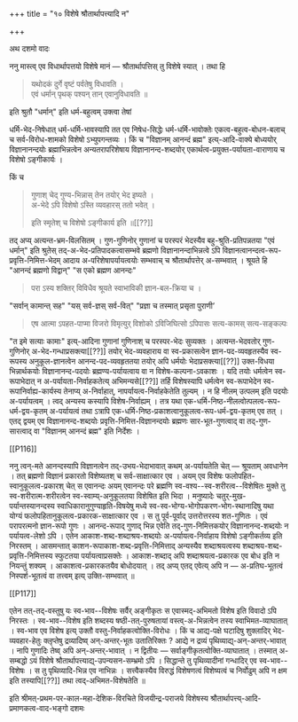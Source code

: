 +++
title = "१० विशेषे श्रौतार्थापत्त्यादि न"

+++

अथ दशमो वादः

ननु मास्त्व् एव विधार्थापत्तयो विशेषे मानं — श्रौतार्थापत्तिस् तु विशेषे स्यात् । तथा हि 

> यथोदकं दुर्गे वृष्टं पर्वतेषु विधावति ।  
एवं धर्मान् पृथक् पश्यन् तान् एवानुविधावति ॥

इति श्रुतौ "धर्मान्" इति धर्म-बहुत्वम् उक्त्वा तेषां

धर्मि-भेद-निषेधात् धर्म-धर्मि-भावस्यापि तत एव निषेध-सिद्धेः धर्म-धर्मि-भावोक्तेः एकत्व-बहुत्व-बोधन-बलाच् च सर्व-विरोध-शामको विशेषो ऽभ्युपगन्तव्यः । किं च "विज्ञानम् आनन्दं ब्रह्म" इत्य्-आदि-वाक्ये बोध्ययोर् विज्ञानानन्दयोः ब्रह्माभिन्नत्वेन अन्यतरापरिशेषाय विज्ञानानन्द-शब्दयोर् एकार्थत्व-प्रयुक्त-पर्यायता-वाराणाय च विशेषो ऽङ्गीकार्यः ।

किं च 

> गुणाश् चेद् गुण्य-भिन्नास् तेन तयोर् भेद इष्यते ।  
अ-भेदे ऽपि विशेषो ऽस्ति व्यवहारस् ततो भवेत् ।  
>
> इति स्मृतेश् च विशेषो ऽङ्गीकार्य इति ॥[[??]] 

तद् अप्य् अत्यन्त-भ्रम-विलसितम् । गुण-गुणिनोर् गुणानां च परस्परं भेदस्यैव बहु-श्रुति-प्रतिपन्नतया "एवं धर्मान्" इति श्रुतेस् तद्-अ-भेद-प्रतिपादकत्वासम्भवे ब्रह्मणो विज्ञानानन्दाभिन्नत्वे ऽपि विज्ञानत्वानन्दत्व-रूप-प्रवृत्ति-निमित्त-भेदम् आदाय अ-परिशेषापर्यायत्वयोः सम्भवाच् च श्रौतार्थापत्तेर् अ-सम्भवात् । श्रूयते हि "आनन्दं ब्रह्मणो विद्वान्" "स एको ब्रह्मण आनन्दः" 

> परा ऽस्य शक्तिर् विविधैव श्रूयते स्वाभाविकी ज्ञान-बल-क्रिया च ।

"सर्वान् कामान्त् सह" "यस् सर्व-ज्ञस् सर्व-वित्" "प्रज्ञा च तस्मात् प्रसृता पुराणी’ 

> एष आत्मा ऽपहत-पाप्मा विजरो विमृत्युर् विशोको ऽविजिघित्सो ऽपिपासः सत्य-कामस् सत्य-सङ्कल्पः

"त इमे सत्याः कामाः" इत्य्-आदिना गुणानां गुणिनाश् च परस्पर-भेदः सुव्यक्तः । अत्यन्त-भेदवतोर् गुण-गुणिनोर् अ-भेद-गन्धाप्रसक्त्या[[??]] तयोर् भेद-व्यवहाराय वा स्व-प्रकासत्वेन ज्ञान-पद-व्यवहृतस्यैव स्व-रूपस्य अनुकूल-ज्ञानत्वेन आनन्द-पद-व्यवहृततया तयोर् अपि धर्मयोः भेदाप्रसक्त्या[[??]] उक्त-विधया भिन्नार्थकयोः विज्ञानानन्द-पदयोः ब्रह्मण्य-पर्यायत्वाय वा न विशेष-कल्पना-ऽवकाशः । यदि तयोः धर्मत्वेन स्व-रूपाभेदात् न अ-पर्यायता-निर्वाहकतेत्य् अभिमन्यसे[[??]] तर्हि विशेषस्यापि धर्मत्वेन स्व-रूपाभेदेन स्व-रूपानिर्वाह्य-कार्यस्य तेनाप्य् अ-निर्वाहात्, नापर्यायत्व-निर्वाहकेतेति तुल्यम् । न हि नीलम् उत्पलम् इति पदयोः अ-पर्यायत्वम् । त्वद् अन्यस्य कस्यापि विशेष-निर्वाह्यम् । तत्र यथा एक-धर्मि-निष्ठ-नीलत्वोत्पलत्व-रूप-धर्म-द्वय-कृतम् अ-पर्यायत्वं तथा ऽत्रापि एक-धर्मि-निष्ठ-प्रकाशत्वानुकूलत्व-रूप-धर्म-द्वय-कृतम् एव तत् । एतद् द्वयम् एव विज्ञानानन्द-शब्दयोः प्रवृत्ति-निमित्त-विज्ञानन्दयोः ब्रह्मणः सार-भूत-गुणत्वाद् वा तद्-गुण-सारत्वाद् वा "विज्ञानम् आनन्दं ब्रह्म" इति निर्देशः ।

[[P116]]

ननु त्वन्-मते आनन्दस्यापि विज्ञानत्वेन तद्-उभय-भेदाभावात् कथम् अ-पर्यायतेति चेत् — श्रूयताम् अवधानेन । तत् ब्रह्मणो विज्ञानं प्रकारतो विशेष्यतश् च सर्व-साक्षात्कार एव । अयम् एव विशेषः फलोपहित-स्वानुकूलत्व-प्रकारश् चेत् स एवानन्दः अयम् एवानन्दः परे ब्रह्मणि स्व-वश्य--स्व-शरीरत्व--विशेषितः मुक्ते तु स्व-शरीरात्म-शरीरत्वेन स्व-स्वाम्य्-अनुकूलतया विशेषित इति भिदा । मनुष्यादेः चतुर्-मुख-पर्यान्तस्यानन्दस्य स्वाधिकारानुगुण्याहृति-विषयेषु मध्ये स्व-स्व-भोग्य-भोगोपकरण-भोग-स्थानादिषु यथा योग्यं फलोपहितानुकूलत्व-प्रकारक-साक्षात्कार एव । स तु पूर्व-पूर्वाद् उत्तरोत्तरस्य शत-गुणितः । एवं परापरत्मनो ज्ञान-रूपो गुणः । आनन्द-रूपाद् गुणाद् भिन्न एवेति तद्-गुण-निमित्तकयोर् विज्ञानानन्द-शब्दयोः न पर्यायत्व-लेशो ऽपि । एतेन आकाश-शब्द-शब्दाश्रय-शब्दयोः अ-पर्यायत्व-निर्वाहाय विशेषो ऽङ्गीकर्तव्य इति निरस्तम् । आसमन्तात् काशन-रूपाकाश-शब्द-प्रवृत्ति-निमित्ताद् अन्यस्यैव शब्दाश्रयत्वस्य शब्दाश्रय-शब्द-प्रवृत्ति-निमित्तस्य स्फुटतया पर्यायत्वाप्रसक्तेः । आकाश-शब्दाद् अपि शब्दाश्रयत्व-प्रकारक एव बोध इति न नियन्तुं शक्यम् । आकाशत्व-प्रकारकतयैव बोधोदयात् । तद् अप्य् एतद् एवेत्य् अपि न — अ-प्रतिघ-भूतत्वं निस्पर्श-भूतत्वं वा तत्त्वम् इत्य् उक्ति-सम्भवात् ॥

[[P117]]

एतेन तत्-तद्-वस्तुषु यः स्व-भाव--विशेषः सर्वैर् अङ्गीकृतः स एवास्मद्-अभिमतो विशेष इति विवादो ऽपि निरस्तः । स्व-भाव--विशेष इति शब्दस्य षष्ठी-तत्-पुरुषतायां वस्त्व्-अ-भिन्नत्वेन तस्य स्वाभिमत-व्याघातात् । स्व-भाव एव विशेष इत्य् उक्तौ वस्तु-निर्वाहकत्वोक्ति-विरोधः । किं च आद्य-पक्षे घटादिषु शुक्लादिर् भेद-व्यवहार-हेतुः क्लृप्तेषु द्रव्यादिष्व् अन्-अन्तर्-भूतः उतातिरिक्तः ? आद्ये न द्रव्यं पृथिव्याद्य्-अन्-अन्तर्-भावात् । नापि गुणादिः तेष्व् अपि अन्-अन्तर्-भावात् । न द्वितीयः — सर्वाङ्गीकृतत्वोक्ति-व्याघातात् । तस्मात् अ-सम्बद्धो ऽयं विशेषे श्रौतार्थापत्त्याद्य्-उपन्यसन-सम्भ्रमो ऽपि । सिद्धान्ते तु पृथिव्यादीनां गन्धादिर् एव स्व-भाव--विशेषः । स तु पृथिव्यादि-भिन्न एव नाभिन्नः । सत्त्वैकस्यैव विरुद्धं विशेषणत्वं विशेष्यत्वं च निर्वोढुम् अपि न क्षम इति तस्यापि[[??]] तथा त्वद्-अभिमत-विशेषतेति ॥

इति श्रीमत्-प्रथम-पर-काल-महा-देशिक-विरचिते विजयीन्द्र-पराजये विशेषस्य श्रौतार्थापत्त्य्-आदि-प्रमाणकत्व-वाद-भङ्गो दशमः